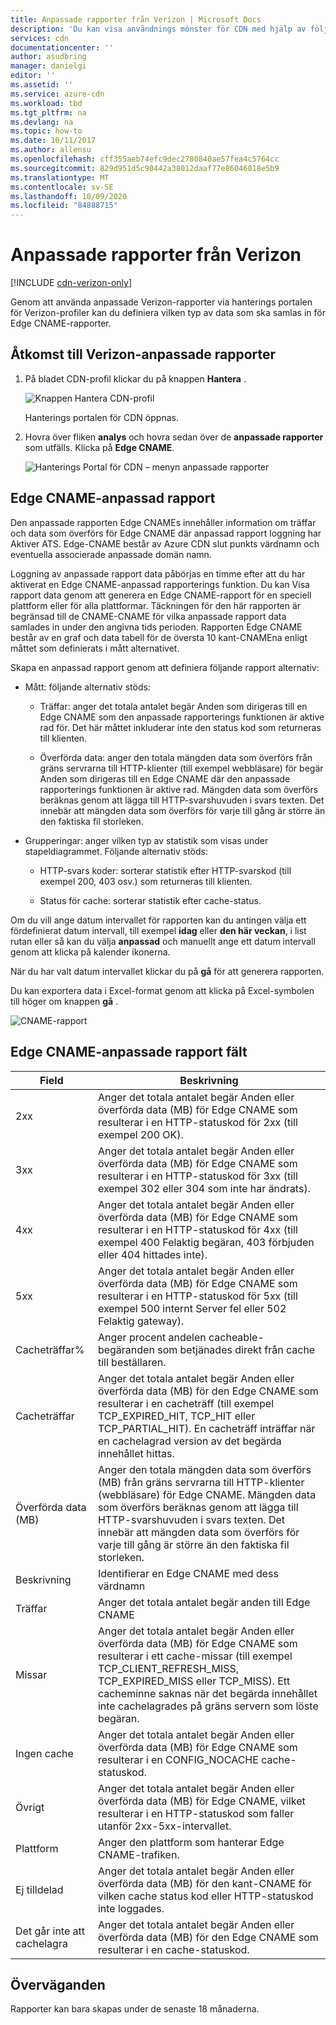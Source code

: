 ```yaml
---
title: Anpassade rapporter från Verizon | Microsoft Docs
description: 'Du kan visa användnings mönster för CDN med hjälp av följande rapporter: bandbredd, överförda data, träffar, cache-status, antal träffar i cachen, IPV4/IPV6-data överförs.'
services: cdn
documentationcenter: ''
author: asudbring
manager: danielgi
editor: ''
ms.assetid: ''
ms.service: azure-cdn
ms.workload: tbd
ms.tgt_pltfrm: na
ms.devlang: na
ms.topic: how-to
ms.date: 10/11/2017
ms.author: allensu
ms.openlocfilehash: cff355aeb74efc9dec2780840ae57fea4c5764cc
ms.sourcegitcommit: 829d951d5c90442a38012daaf77e86046018e5b9
ms.translationtype: MT
ms.contentlocale: sv-SE
ms.lasthandoff: 10/09/2020
ms.locfileid: "84888715"
---
```

# <a name="custom-reports-from-verizon"></a>Anpassade rapporter från Verizon

[!INCLUDE [cdn-verizon-only](../../includes/cdn-verizon-only.md)]

Genom att använda anpassade Verizon-rapporter via hanterings portalen för Verizon-profiler kan du definiera vilken typ av data som ska samlas in för Edge CNAME-rapporter.


## <a name="accessing-verizon-custom-reports"></a>Åtkomst till Verizon-anpassade rapporter
1. På bladet CDN-profil klickar du på knappen **Hantera** .
   
    ![Knappen Hantera CDN-profil](./media/cdn-reports/cdn-manage-btn.png)
   
    Hanterings portalen för CDN öppnas.
2. Hovra över fliken **analys** och hovra sedan över de **anpassade rapporter** som utfälls. Klicka på **Edge CNAME**.
   
    ![Hanterings Portal för CDN – menyn anpassade rapporter](./media/cdn-reports/cdn-custom-reports.png)

## <a name="edge-cnames-custom-report"></a>Edge CNAME-anpassad rapport
Den anpassade rapporten Edge CNAMEs innehåller information om träffar och data som överförs för Edge CNAME där anpassad rapport loggning har Aktiver ATS. Edge-CNAME består av Azure CDN slut punkts värdnamn och eventuella associerade anpassade domän namn. 

Loggning av anpassade rapport data påbörjas en timme efter att du har aktiverat en Edge CNAME-anpassad rapporterings funktion. Du kan Visa rapport data genom att generera en Edge CNAME-rapport för en speciell plattform eller för alla plattformar. Täckningen för den här rapporten är begränsad till de CNAME-CNAME för vilka anpassade rapport data samlades in under den angivna tids perioden. Rapporten Edge CNAME består av en graf och data tabell för de översta 10 kant-CNAMEna enligt måttet som definierats i mått alternativet. 

Skapa en anpassad rapport genom att definiera följande rapport alternativ:

- Mått: följande alternativ stöds:

   - Träffar: anger det totala antalet begär Anden som dirigeras till en Edge CNAME som den anpassade rapporterings funktionen är aktive rad för. Det här måttet inkluderar inte den status kod som returneras till klienten.

   - Överförda data: anger den totala mängden data som överförs från gräns servrarna till HTTP-klienter (till exempel webbläsare) för begär Anden som dirigeras till en Edge CNAME där den anpassade rapporterings funktionen är aktive rad. Mängden data som överförs beräknas genom att lägga till HTTP-svarshuvuden i svars texten. Det innebär att mängden data som överförs för varje till gång är större än den faktiska fil storleken.

- Grupperingar: anger vilken typ av statistik som visas under stapeldiagrammet. Följande alternativ stöds:

   - HTTP-svars koder: sorterar statistik efter HTTP-svarskod (till exempel 200, 403 osv.) som returneras till klienten. 

   - Status för cache: sorterar statistik efter cache-status.


Om du vill ange datum intervallet för rapporten kan du antingen välja ett fördefinierat datum intervall, till exempel **idag** eller **den här veckan**, i list rutan eller så kan du välja **anpassad** och manuellt ange ett datum intervall genom att klicka på kalender ikonerna. 

När du har valt datum intervallet klickar du på **gå** för att generera rapporten.

Du kan exportera data i Excel-format genom att klicka på Excel-symbolen till höger om knappen **gå** .

![CNAME-rapport](./media/cdn-reports/cdn-cnames-report.png)

## <a name="edge-cnames-custom-report-fields"></a>Edge CNAME-anpassade rapport fält

| Field                     | Beskrivning   |
|---------------------------|---------------|
| 2xx                       | Anger det totala antalet begär Anden eller överförda data (MB) för Edge CNAME som resulterar i en HTTP-statuskod för 2xx (till exempel 200 OK). |
| 3xx                       | Anger det totala antalet begär Anden eller överförda data (MB) för Edge CNAME som resulterar i en HTTP-statuskod för 3xx (till exempel 302 eller 304 som inte har ändrats). |
| 4xx                       | Anger det totala antalet begär Anden eller överförda data (MB) för Edge CNAME som resulterar i en HTTP-statuskod för 4xx (till exempel 400 Felaktig begäran, 403 förbjuden eller 404 hittades inte). |
| 5xx                       | Anger det totala antalet begär Anden eller överförda data (MB) för Edge CNAME som resulterar i en HTTP-statuskod för 5xx (till exempel 500 internt Server fel eller 502 Felaktig gateway). |
| Cacheträffar%               | Anger procent andelen cacheable-begäranden som betjänades direkt från cache till beställaren. |
| Cacheträffar                | Anger det totala antalet begär Anden eller överförda data (MB) för den Edge CNAME som resulterar i en cacheträff (till exempel TCP_EXPIRED_HIT, TCP_HIT eller TCP_PARTIAL_HIT). En cacheträff inträffar när en cachelagrad version av det begärda innehållet hittas. |
| Överförda data (MB)     | Anger den totala mängden data som överförs (MB) från gräns servrarna till HTTP-klienter (webbläsare) för Edge CNAME. Mängden data som överförs beräknas genom att lägga till HTTP-svarshuvuden i svars texten. Det innebär att mängden data som överförs för varje till gång är större än den faktiska fil storleken. |
| Beskrivning               | Identifierar en Edge CNAME med dess värdnamn |
| Träffar                      | Anger det totala antalet begär anden till Edge CNAME |
| Missar                    | Anger det totala antalet begär Anden eller överförda data (MB) för Edge CNAME som resulterar i ett cache-missar (till exempel TCP_CLIENT_REFRESH_MISS, TCP_EXPIRED_MISS eller TCP_MISS). Ett cacheminne saknas när det begärda innehållet inte cachelagrades på gräns servern som löste begäran. | 
| Ingen cache                  | Anger det totala antalet begär Anden eller överförda data (MB) för Edge CNAME som resulterar i en CONFIG_NOCACHE cache-statuskod.  |
| Övrigt                     | Anger det totala antalet begär Anden eller överförda data (MB) för Edge CNAME, vilket resulterar i en HTTP-statuskod som faller utanför 2xx-5xx-intervallet. |
| Plattform                  | Anger den plattform som hanterar Edge CNAME-trafiken. |
| Ej tilldelad               | Anger det totala antalet begär Anden eller överförda data (MB) för den kant-CNAME för vilken cache status kod eller HTTP-statuskod inte loggades.  |
| Det går inte att cachelagra               | Anger det totala antalet begär Anden eller överförda data (MB) för den Edge CNAME som resulterar i en cache-statuskod.  |


## <a name="considerations"></a>Överväganden
Rapporter kan bara skapas under de senaste 18 månaderna.

